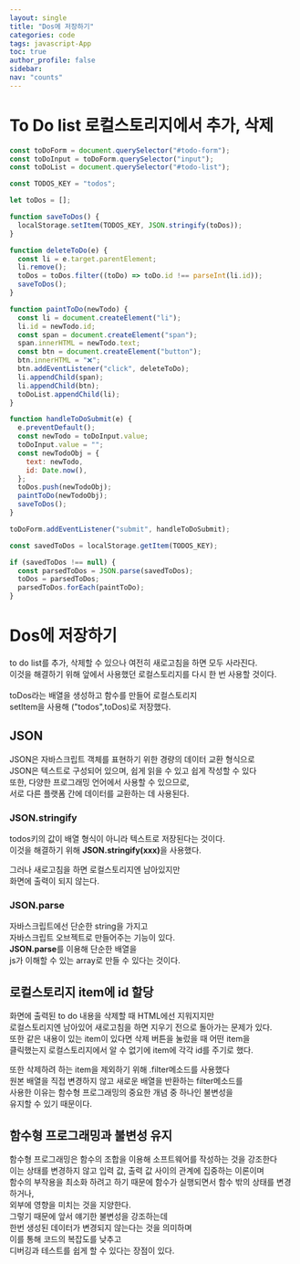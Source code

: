 ```yaml
---
layout: single
title: "Dos에 저장하기"
categories: code
tags: javascript-App
toc: true
author_profile: false
sidebar:
nav: "counts"
---
```


# To Do list 로컬스토리지에서 추가, 삭제

```javascript
const toDoForm = document.querySelector("#todo-form");
const toDoInput = toDoForm.querySelector("input");
const toDoList = document.querySelector("#todo-list");

const TODOS_KEY = "todos";

let toDos = [];

function saveToDos() {
  localStorage.setItem(TODOS_KEY, JSON.stringify(toDos));
}

function deleteToDo(e) {
  const li = e.target.parentElement;
  li.remove();
  toDos = toDos.filter((toDo) => toDo.id !== parseInt(li.id));
  saveToDos();
}

function paintToDo(newTodo) {
  const li = document.createElement("li");
  li.id = newTodo.id;
  const span = document.createElement("span");
  span.innerHTML = newTodo.text;
  const btn = document.createElement("button");
  btn.innerHTML = "❌";
  btn.addEventListener("click", deleteToDo);
  li.appendChild(span);
  li.appendChild(btn);
  toDoList.appendChild(li);
}

function handleToDoSubmit(e) {
  e.preventDefault();
  const newTodo = toDoInput.value;
  toDoInput.value = "";
  const newTodoObj = {
    text: newTodo,
    id: Date.now(),
  };
  toDos.push(newTodoObj);
  paintToDo(newTodoObj);
  saveToDos();
}

toDoForm.addEventListener("submit", handleToDoSubmit);

const savedToDos = localStorage.getItem(TODOS_KEY);

if (savedToDos !== null) {
  const parsedToDos = JSON.parse(savedToDos);
  toDos = parsedToDos;
  parsedToDos.forEach(paintToDo);
}
```

# Dos에 저장하기

to do list를 추가, 삭제할 수 있으나 여전히 새로고침을 하면 모두 사라진다.<br>
이것을 해결하기 위해 앞에서 사용했던 로컬스토리지를 다시 한 번 사용할 것이다.<br>
<br>
toDos라는 배열을 생성하고 함수를 만들어 로컬스토리지<br>
setItem을 사용해 ("todos",toDos)로 저장했다.<br>

## JSON

JSON은 자바스크립트 객체를 표현하기 위한 경량의 데이터 교환 형식으로<br>
JSON은 텍스트로 구성되어 있으며, 쉽게 읽을 수 있고 쉽게 작성할 수 있다<br>
또한, 다양한 프로그래밍 언어에서 사용할 수 있으므로,<br>
서로 다른 플랫폼 간에 데이터를 교환하는 데 사용된다.<br>

### JSON.stringify

todos키의 값이 배열 형식이 아니라 텍스트로 저장된다는 것이다.<br>
이것을 해결하기 위해 <strong>JSON.stringify(xxx)</strong>을 사용했다.<br>

그러나 새로고침을 하면 로컬스토리지엔 남아있지만<br>
화면에 출력이 되지 않는다.<br>

### JSON.parse

자바스크립트에선 단순한 string을 가지고<br>
자바스크립트 오브젝트로 만들어주는 기능이 있다.<br>
<strong>JSON.parse</strong>를 이용해 단순한 배열을<br>
js가 이해할 수 있는 array로 만들 수 있다는 것이다.<br>

## 로컬스토리지 item에 id 할당

화면에 출력된 to do 내용을 삭제할 때 HTML에선 지워지지만<br>
로컬스토리지엔 남아있어 새로고침을 하면 지우기 전으로 돌아가는 문제가 있다.<br>
또한 같은 내용이 있는 item이 있다면 삭제 버튼을 눌렀을 때 어떤 item을<br>
클릭했는지 로컬스토리지에서 알 수 없기에 item에 각각 id를 주기로 했다.<br>

또한 삭제하려 하는 item을 제외하기 위해 .filter메소드를 사용했다<br>
원본 배열을 직접 변경하지 않고 새로운 배열을 반환하는 filter메소드를<br>
사용한 이유는 함수형 프로그래밍의 중요한 개념 중 하나인 불변성을<br>
유지할 수 있기 때문이다.<br>

## 함수형 프로그래밍과 불변성 유지

함수형 프로그래밍은 함수의 조합을 이용해 소프트웨어를 작성하는 것을 강조한다<br>
이는 상태를 변경하지 않고 입력 값, 출력 값 사이의 관계에 집중하는 이론이며<br>
함수의 부작용을 최소화 하려고 하기 때문에 함수가 실행되면서 함수 밖의 상태를 변경하거나,<br>
외부에 영향을 미치는 것을 지양한다.<br>
그렇기 때문에 앞서 얘기한 불변성을 강조하는데<br>
한번 생성된 데이터가 변경되지 않는다는 것을 의미하며<br>
이를 통해 코드의 복잡도를 낮추고<br>
디버깅과 테스트를 쉽게 할 수 있다는 장점이 있다.<br>
